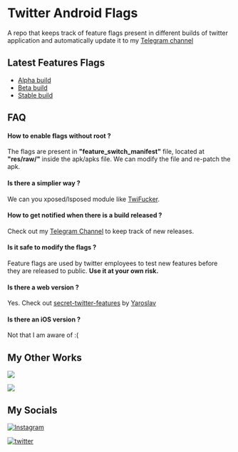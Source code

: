 
# Twitter Android Flags

A repo that keeps track of feature flags present in different builds of twitter application and automatically update it to my [Telegram channel](https://telegram.me/twitter_app_flags)


## Latest Features Flags

- [Alpha build](https://github.com/Swakshan/Twitter-Android-Flags/blob/main/flags_alpha.json)
- [Beta build](https://github.com/Swakshan/Twitter-Android-Flags/blob/main/flags_beta.json)
- [Stable build](https://github.com/Swakshan/Twitter-Android-Flags/blob/main/flags_stable.json)


## FAQ

#### How to enable flags without root ?

The flags are present in **"feature_switch_manifest"** file, located at **"res/raw/"** inside the apk/apks file. We can modify the file and re-patch the apk.

#### Is there a simplier way ?

We can you xposed/lsposed module like [TwiFucker](https://github.com/Dr-TSNG/TwiFucker).

#### How to get notified when there is a build released ?

Check out my [Telegram Channel](https://telegram.me/twitter_app_flags) to keep track of new releases.

#### Is it safe to modify the flags ?

Feature flags are used by twitter employees to test new features before they are released to public. **Use it at your own risk.**

#### Is there a web version ?

Yes. Check out [secret-twitter-features](https://github.com/yaroslav-n/secret-twitter-features) by [Yaroslav](https://twitter.com/512x512/)

#### Is there an iOS version ?

Not that I am aware of :(

## My Other Works

[![](https://img.shields.io/badge/Telegram-Instagram%20Update%20Tracker-111?label=&logo=telegram&logoWidth=30)](https://telegram.me/instabuilds)

[![](https://img.shields.io/badge/Telegram-WhatsApp%20Update%20Tracker-111?label=&logo=telegram&logoWidth=30)](https://telegram.me/whatsappbuilds)


## My Socials

[![Instagram](https://img.shields.io/badge/Instagram-%23E4405F.svg?style=for-the-badge&logo=Instagram&logoColor=white)](https://instagram.com/therealswak/)

[![twitter](https://img.shields.io/badge/twitter-1DA1F2?style=for-the-badge&logo=twitter&logoColor=white)](https://twitter.com/swak_12)

